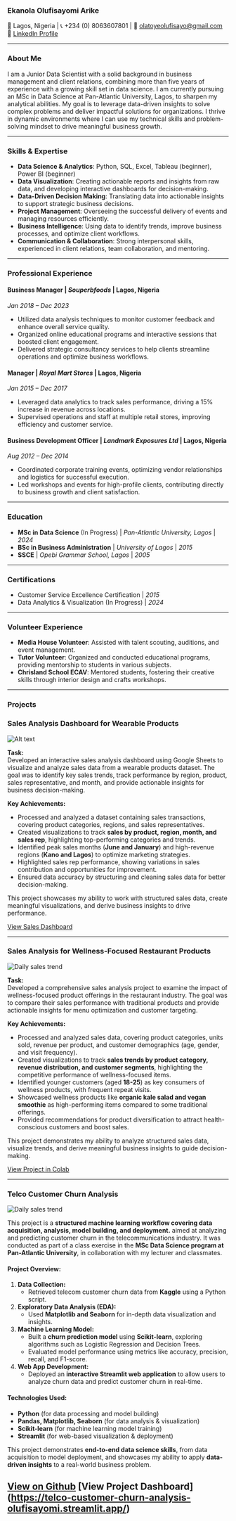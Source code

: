 ### **Ekanola Olufisayomi Arike**  
📍 Lagos, Nigeria | 📞 +234 (0) 8063607801 | 📧 olatoyeolufisayo@gmail.com  
🔗 [LinkedIn Profile](https://www.linkedin.com/in/ekanola-olufisayomi-b3543963/)

---

### **About Me**
I am a Junior Data Scientist with a solid background in business management and client relations, combining more than five years of experience with a growing skill set in data science. I am currently pursuing an MSc in Data Science at Pan-Atlantic University, Lagos, to sharpen my analytical abilities. My goal is to leverage data-driven insights to solve complex problems and deliver impactful solutions for organizations. I thrive in dynamic environments where I can use my technical skills and problem-solving mindset to drive meaningful business growth.

---

### **Skills & Expertise**
- **Data Science & Analytics**: Python, SQL, Excel, Tableau (beginner), Power BI (beginner)
- **Data Visualization**: Creating actionable reports and insights from raw data, and developing interactive dashboards for decision-making.
- **Data-Driven Decision Making**: Translating data into actionable insights to support strategic business decisions.
- **Project Management**: Overseeing the successful delivery of events and managing resources efficiently.
- **Business Intelligence**: Using data to identify trends, improve business processes, and optimize client workflows.
- **Communication & Collaboration**: Strong interpersonal skills, experienced in client relations, team collaboration, and mentoring.

---

### **Professional Experience**

#### **Business Manager** | *Souperbfoods* | Lagos, Nigeria  
*Jan 2018 – Dec 2023*  
- Utilized data analysis techniques to monitor customer feedback and enhance overall service quality.  
- Organized online educational programs and interactive sessions that boosted client engagement.  
- Delivered strategic consultancy services to help clients streamline operations and optimize business workflows.

#### **Manager** | *Royal Mart Stores* | Lagos, Nigeria  
*Jan 2015 – Dec 2017*  
- Leveraged data analytics to track sales performance, driving a 15% increase in revenue across locations.  
- Supervised operations and staff at multiple retail stores, improving efficiency and customer service.

#### **Business Development Officer** | *Landmark Exposures Ltd* | Lagos, Nigeria  
*Aug 2012 – Dec 2014*  
- Coordinated corporate training events, optimizing vendor relationships and logistics for successful execution.  
- Led workshops and events for high-profile clients, contributing directly to business growth and client satisfaction.

---

### **Education**

- **MSc in Data Science** (In Progress) | *Pan-Atlantic University, Lagos* | *2024*  
- **BSc in Business Administration** | *University of Lagos* | *2015*  
- **SSCE** | *Opebi Grammar School, Lagos* | *2005*

---

### **Certifications**

- Customer Service Excellence Certification | *2015*  
- Data Analytics & Visualization (In Progress) | *2024*

---

### **Volunteer Experience**

- **Media House Volunteer**: Assisted with talent scouting, auditions, and event management.
- **Tutor Volunteer**: Organized and conducted educational programs, providing mentorship to students in various subjects.
- **Chrisland School ECAV**: Mentored students, fostering their creative skills through interior design and crafts workshops.

---

### **Projects**  

### **Sales Analysis Dashboard for Wearable Products**  

![Alt text](./assets/wearable.jpg)

**Task:**  
Developed an interactive sales analysis dashboard using Google Sheets to visualize and analyze sales data from a wearable products dataset. The goal was to identify key sales trends, track performance by region, product, sales representative, and month, and provide actionable insights for business decision-making.  

**Key Achievements:**  
- Processed and analyzed a dataset containing sales transactions, covering product categories, regions, and sales representatives.  
- Created visualizations to track **sales by product, region, month, and sales rep**, highlighting top-performing categories and trends.  
- Identified peak sales months (**June and January**) and high-revenue regions (**Kano and Lagos**) to optimize marketing strategies.  
- Highlighted sales rep performance, showing variations in sales contribution and opportunities for improvement.  
- Ensured data accuracy by structuring and cleaning sales data for better decision-making.  

This project showcases my ability to work with structured sales data, create meaningful visualizations, and derive business insights to drive performance.  

[View Sales Dashboard](https://docs.google.com/spreadsheets/d/1K0Tg6Lycaixn8HUTXeyz2uMYtSPyujKknYlo7w_7N3I/edit?usp=sharing)


---

### **Sales Analysis for Wellness-Focused Restaurant Products**  

![Daily sales trend](./assets/daily_trends.png)

**Task:**  
Developed a comprehensive sales analysis project to examine the impact of wellness-focused product offerings in the restaurant industry. The goal was to compare their sales performance with traditional products and provide actionable insights for menu optimization and customer targeting.  

**Key Achievements:**  
- Processed and analyzed sales data, covering product categories, units sold, revenue per product, and customer demographics (age, gender, and visit frequency).  
- Created visualizations to track **sales trends by product category, revenue distribution, and customer segments**, highlighting the competitive performance of wellness-focused items.  
- Identified younger customers (aged **18-25**) as key consumers of wellness products, with frequent repeat visits.  
- Showcased wellness products like **organic kale salad and vegan smoothie** as high-performing items compared to some traditional offerings.  
- Provided recommendations for product diversification to attract health-conscious customers and boost sales.  

This project demonstrates my ability to analyze structured sales data, visualize trends, and derive meaningful business insights to guide decision-making.

[View Project in Colab](https://colab.research.google.com/drive/1AhExRiiSQWHJWwDqEa6pkpI6XSxa2uwg?usp=sharing)


---

### **Telco Customer Churn Analysis**  
![Daily sales trend](./assets/correlation_map.jpg)

This project is a  **structured machine learning workflow covering data acquisition, analysis, model building, and deployment.** aimed at analyzing and predicting customer churn in the telecommunications industry. It was conducted as part of a class exercise in the **MSc Data Science program at Pan-Atlantic University**, in collaboration with my lecturer and classmates.  

#### **Project Overview:**  
1. **Data Collection:**  
   - Retrieved telecom customer churn data from **Kaggle** using a Python script.  
2. **Exploratory Data Analysis (EDA):**  
   - Used **Matplotlib and Seaborn** for in-depth data visualization and insights.  
3. **Machine Learning Model:**  
   - Built a **churn prediction model** using **Scikit-learn**, exploring algorithms such as Logistic Regression and Decision Trees.  
   - Evaluated model performance using metrics like accuracy, precision, recall, and F1-score.  
4. **Web App Development:**  
   - Deployed an **interactive Streamlit web application** to allow users to analyze churn data and predict customer churn in real-time.  

#### **Technologies Used:**  
- **Python** (for data processing and model building)  
- **Pandas, Matplotlib, Seaborn** (for data analysis & visualization)  
- **Scikit-learn** (for machine learning model training)  
- **Streamlit** (for web-based visualization & deployment)  

This project demonstrates **end-to-end data science skills**, from data acquisition to model deployment, and showcases my ability to apply **data-driven insights** to a real-world business problem.  


[View on Github](https://github.com/OlufisayomiEkanola/Telco-Customer-Churn-Analysis)
[View Project Dashboard] (https://telco-customer-churn-analysis-olufisayomi.streamlit.app/)
---


